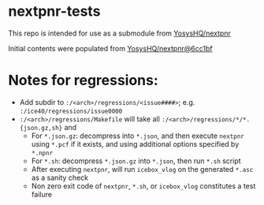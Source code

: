 # nextpnr-tests

This repo is intended for use as a submodule from [YosysHQ/nextpnr](https://github.com/YosysHQ/nextpnr)

Initial contents were populated from [YosysHQ/nextpnr@6cc1bf](https://github.com/YosysHQ/nextpnr/commit/6cc1bfcb37199e0988d0f06ce34071b409ab8019)

# Notes for regressions:
- Add subdir to `:/<arch>/regressions/<issue####>`; e.g. `:/ice40/regressions/issue0000`
- `:/<arch>/regressions/Makefile` will take all `:/<arch>/regressions/*/*.{json.gz,sh}` and
  - For `*.json.gz`: decompress into `*.json`, and then execute `nextpnr` using `*.pcf` if it exists, and using additional options specified by `*.npnr`
  - For `*.sh`: decompress `*.json.gz` into `*.json`, then run `*.sh` script
  - After executing `nextpnr`, will run `icebox_vlog` on the generated `*.asc` as a sanity check
  - Non zero exit code of `nextpnr`, `*.sh`, or `icebox_vlog` constitutes a test failure
